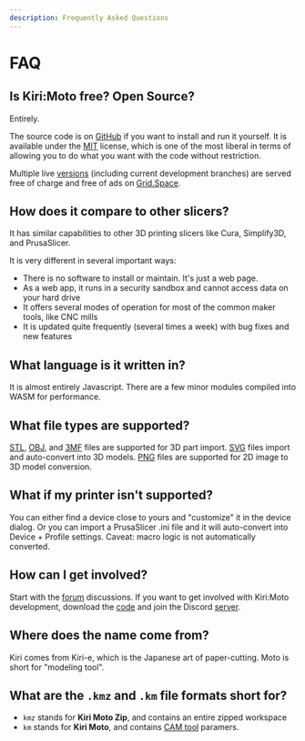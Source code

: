 ```yaml
---
description: Frequently Asked Questions
---
```


# FAQ

## Is Kiri:Moto free? Open Source?

Entirely.

The source code is on [GitHub](https://github.com/GridSpace/grid-apps) if you want to install and run it yourself. It is available under the [MIT](https://en.wikipedia.org/wiki/MIT_License) license, which is one of the most liberal in terms of allowing you to do what you want with the code without restriction.

Multiple live [versions](https://grid.space/choose) (including current development branches) are served free of charge and free of ads on [Grid.Space](https://grid.space/kiri/).

## How does it compare to other slicers?

It has similar capabilities to other 3D printing slicers like Cura, Simplify3D, and PrusaSlicer.

It is very different in several important ways:

- There is no software to install or maintain. It's just a web page.
- As a web app, it runs in a security sandbox and cannot access data on your hard drive
- It offers several modes of operation for most of the common maker tools, like CNC mills
- It is updated quite frequently (several times a week) with bug fixes and new features

## What language is it written in?

It is almost entirely Javascript. There are a few minor modules compiled into WASM for performance.

## What file types are supported?

[STL](<https://en.wikipedia.org/wiki/STL_(file_format)>), [OBJ](https://en.wikipedia.org/wiki/Wavefront_.obj_file), and [3MF](https://github.com/3MFConsortium/spec_core/blob/master/3MF%20Core%20Specification.md) files are supported for 3D part import. [SVG](https://en.wikipedia.org/wiki/Scalable_Vector_Graphics) files import and auto-convert into 3D models. [PNG](https://en.wikipedia.org/wiki/Portable_Network_Graphics) files are supported for 2D image to 3D model conversion.

## What if my printer isn't supported?

You can either find a device close to yours and "customize" it in the device dialog. Or you can import a PrusaSlicer .ini file and it will auto-convert into Device + Profile settings. Caveat: macro logic is not automatically converted.

## How can I get involved?

Start with the [forum](https://forum.grid.space/) discussions. If you want to get involved with Kiri:Moto development, download the [code](https://github.com/GridSpace/grid-apps) and join the Discord [server](https://discord.com/invite/suyCCgr).

## Where does the name come from?

Kiri comes from Kiri-e, which is the Japanese art of paper-cutting. Moto is short for "modeling tool".

## What are the `.kmz` and `.km` file formats short for?

- `kmz` stands for **Kiri Moto Zip**, and contains an entire zipped workspace
- `km` stands for **Kiri Moto**, and contains [CAM tool](./CAM/tools) paramers.

